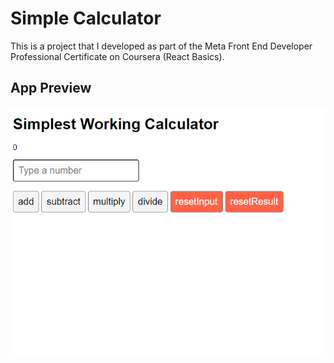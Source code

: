# Simple Calculator

This is a project that I developed as part of the Meta Front End Developer Professional Certificate on Coursera (React Basics).

## App Preview

![enter image description here](https://github.com/ViniSCode/Calculator-Project-React-Basics-Meta/blob/main/public/assets/preview.png?raw=true)
 
